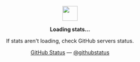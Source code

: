 <p align="center">
	<img width="40" src="https://github.githubassets.com/images/spinners/octocat-spinner-64.gif">
<p align="center"><strong>Loading stats...</strong></p>
<p align="center">If stats aren't loading, check GitHub servers status.</p>
<p align="center">
	<a href="https://www.githubstatus.com/">GitHub Status</a> —
	<a href="https://twitter.com/githubstatus?lang=en">@githubstatus</a>
</p>
<p></p>
<p></p>
</p>
